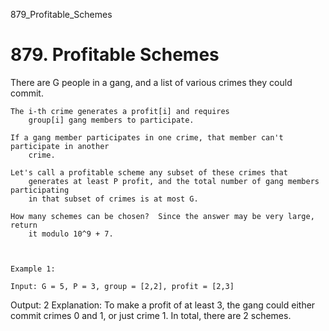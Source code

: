 879_Profitable_Schemes
# 879. Profitable Schemes

There are G people in a gang, and a list of various crimes they could commit.

    The i-th crime generates a profit[i] and requires
        group[i] gang members to participate.

    If a gang member participates in one crime, that member can't participate in another
        crime.

    Let's call a profitable scheme any subset of these crimes that
        generates at least P profit, and the total number of gang members participating
        in that subset of crimes is at most G.

    How many schemes can be chosen?  Since the answer may be very large, return
        it modulo 10^9 + 7.

     

    Example 1:

    Input: G = 5, P = 3, group = [2,2], profit = [2,3]
Output: 2
Explanation: 
To make a profit of at least 3, the gang could either commit crimes 0 and 1, or just crime 1.
In total, there are 2 schemes.